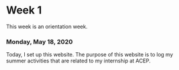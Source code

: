 # Week 1
This week is an orientation week. 

### Monday, May 18, 2020
Today, I set up this website. The purpose of this website is to log my summer activities that are related to my internship
at ACEP.
